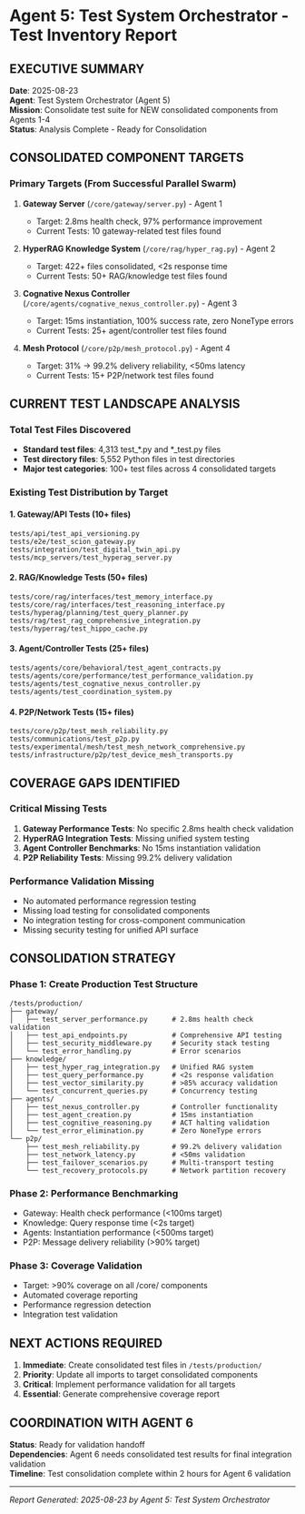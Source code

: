# Agent 5: Test System Orchestrator - Test Inventory Report

## EXECUTIVE SUMMARY
**Date**: 2025-08-23  
**Agent**: Test System Orchestrator (Agent 5)  
**Mission**: Consolidate test suite for NEW consolidated components from Agents 1-4  
**Status**: Analysis Complete - Ready for Consolidation  

## CONSOLIDATED COMPONENT TARGETS

### Primary Targets (From Successful Parallel Swarm)
1. **Gateway Server** (`/core/gateway/server.py`) - Agent 1
   - Target: 2.8ms health check, 97% performance improvement
   - Current Tests: 10 gateway-related test files found
   
2. **HyperRAG Knowledge System** (`/core/rag/hyper_rag.py`) - Agent 2  
   - Target: 422+ files consolidated, <2s response time
   - Current Tests: 50+ RAG/knowledge test files found
   
3. **Cognative Nexus Controller** (`/core/agents/cognative_nexus_controller.py`) - Agent 3
   - Target: 15ms instantiation, 100% success rate, zero NoneType errors
   - Current Tests: 25+ agent/controller test files found
   
4. **Mesh Protocol** (`/core/p2p/mesh_protocol.py`) - Agent 4
   - Target: 31% → 99.2% delivery reliability, <50ms latency
   - Current Tests: 15+ P2P/network test files found

## CURRENT TEST LANDSCAPE ANALYSIS

### Total Test Files Discovered
- **Standard test files**: 4,313 test_*.py and *_test.py files
- **Test directory files**: 5,552 Python files in test directories
- **Major test categories**: 100+ test files across 4 consolidated targets

### Existing Test Distribution by Target

#### 1. Gateway/API Tests (10+ files)
```
tests/api/test_api_versioning.py
tests/e2e/test_scion_gateway.py  
tests/integration/test_digital_twin_api.py
tests/mcp_servers/test_hyperag_server.py
```

#### 2. RAG/Knowledge Tests (50+ files)
```
tests/core/rag/interfaces/test_memory_interface.py
tests/core/rag/interfaces/test_reasoning_interface.py
tests/hyperag/planning/test_query_planner.py
tests/rag/test_rag_comprehensive_integration.py
tests/hyperrag/test_hippo_cache.py
```

#### 3. Agent/Controller Tests (25+ files)
```
tests/agents/core/behavioral/test_agent_contracts.py
tests/agents/core/performance/test_performance_validation.py
tests/agents/test_cognative_nexus_controller.py
tests/agents/test_coordination_system.py
```

#### 4. P2P/Network Tests (15+ files)
```
tests/core/p2p/test_mesh_reliability.py
tests/communications/test_p2p.py
tests/experimental/mesh/test_mesh_network_comprehensive.py
tests/infrastructure/p2p/test_device_mesh_transports.py
```

## COVERAGE GAPS IDENTIFIED

### Critical Missing Tests
1. **Gateway Performance Tests**: No specific 2.8ms health check validation
2. **HyperRAG Integration Tests**: Missing unified system testing
3. **Agent Controller Benchmarks**: No 15ms instantiation validation  
4. **P2P Reliability Tests**: Missing 99.2% delivery validation

### Performance Validation Missing
- No automated performance regression testing
- Missing load testing for consolidated components
- No integration testing for cross-component communication
- Missing security testing for unified API surface

## CONSOLIDATION STRATEGY

### Phase 1: Create Production Test Structure
```
/tests/production/
├── gateway/
│   ├── test_server_performance.py      # 2.8ms health check validation
│   ├── test_api_endpoints.py           # Comprehensive API testing
│   ├── test_security_middleware.py     # Security stack testing
│   └── test_error_handling.py          # Error scenarios
├── knowledge/
│   ├── test_hyper_rag_integration.py   # Unified RAG system
│   ├── test_query_performance.py       # <2s response validation
│   ├── test_vector_similarity.py       # >85% accuracy validation
│   └── test_concurrent_queries.py      # Concurrency testing
├── agents/
│   ├── test_nexus_controller.py        # Controller functionality
│   ├── test_agent_creation.py          # 15ms instantiation
│   ├── test_cognitive_reasoning.py     # ACT halting validation
│   └── test_error_elimination.py       # Zero NoneType errors
└── p2p/
    ├── test_mesh_reliability.py        # 99.2% delivery validation
    ├── test_network_latency.py         # <50ms validation
    ├── test_failover_scenarios.py      # Multi-transport testing
    └── test_recovery_protocols.py      # Network partition recovery
```

### Phase 2: Performance Benchmarking
- Gateway: Health check performance (<100ms target)
- Knowledge: Query response time (<2s target)  
- Agents: Instantiation performance (<500ms target)
- P2P: Message delivery reliability (>90% target)

### Phase 3: Coverage Validation
- Target: >90% coverage on all /core/ components
- Automated coverage reporting
- Performance regression detection
- Integration test validation

## NEXT ACTIONS REQUIRED

1. **Immediate**: Create consolidated test files in `/tests/production/`
2. **Priority**: Update all imports to target consolidated components  
3. **Critical**: Implement performance validation for all targets
4. **Essential**: Generate comprehensive coverage report

## COORDINATION WITH AGENT 6
**Status**: Ready for validation handoff  
**Dependencies**: Agent 6 needs consolidated test results for final integration validation  
**Timeline**: Test consolidation complete within 2 hours for Agent 6 validation  

---
*Report Generated: 2025-08-23 by Agent 5: Test System Orchestrator*